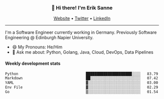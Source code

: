 <h3 align="center">👋 Hi there! I'm Erik Sanne</h3>
<p align="center">
  <a href="https://eriksanne.com">Website</a> •
  <a href="https://twitter.com/ErikKonradSanne">Twitter</a> •
  <a href="https://www.linkedin.com/in/eriksanne/">LinkedIn</a>
</p>

---
I'm a Software Engineer currently working in Germany. Previously Software Engineering @ Edinburgh Napier University.

- 😄 My Pronouns: He/Him
- 💬 Ask me about: Python, Golang, Java, Cloud, DevOps, Data Pipelines

<h4>Weekly development stats</h4>
<!--START_SECTION:waka-->

```txt
Python                               █████████████████████░░░░   83.79 %
Markdown                             ██░░░░░░░░░░░░░░░░░░░░░░░   07.42 %
YAML                                 ▓░░░░░░░░░░░░░░░░░░░░░░░░   03.00 %
Env File                             ▓░░░░░░░░░░░░░░░░░░░░░░░░   02.29 %
Go                                   ▒░░░░░░░░░░░░░░░░░░░░░░░░   01.54 %
```

<!--END_SECTION:waka-->
